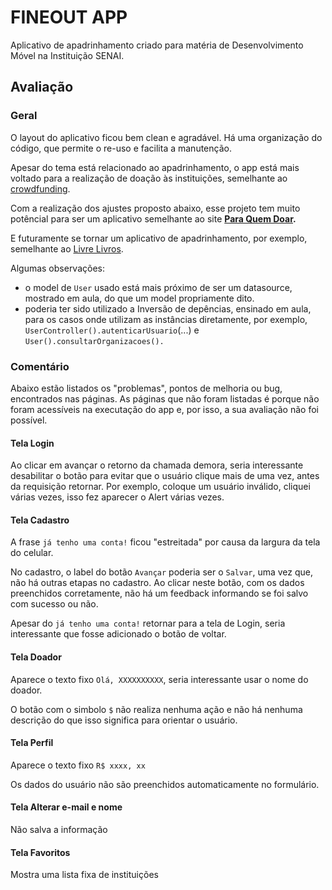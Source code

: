 # FINEOUT APP

Aplicativo de apadrinhamento criado para matéria de Desenvolvimento Móvel na Instituição SENAI.

## Avaliação

### Geral

O layout do aplicativo ficou bem clean e agradável. Há uma organização do código, que permite o re-uso e facilita a manutenção. 

Apesar do tema está relacionado ao apadrinhamento, o app está mais voltado para a realização de doação às instituições, semelhante ao [crowdfunding](https://sebrae.com.br/sites/PortalSebrae/artigos/entenda-o-que-e-crowdfunding,8a733374edc2f410VgnVCM1000004c00210aRCRD).

Com a realização dos ajustes proposto abaixo, esse projeto tem muito potêncial para ser um aplicativo semelhante ao site **[Para Quem Doar](https://www.paraquemdoar.com.br/ "Para Quem Doar").**

E futuramente se tornar um aplicativo de apadrinhamento, por exemplo, semelhante ao [Livre Livros](https://www.livreslivros.com/).

Algumas observações:

- o model de `User` usado está mais próximo de ser um datasource, mostrado em aula, do que um model propriamente dito.
- poderia ter sido utilizado a Inversão de depências, ensinado em aula, para os casos onde utilizam as instâncias diretamente, por exemplo, `UserController().autenticarUsuario`(...) e `User().consultarOrganizacoes().`

### Comentário

Abaixo estão listados os "problemas", pontos de melhoria ou bug, encontrados nas páginas. As páginas que não foram listadas é porque não foram acessíveis na executação do app e, por isso, a sua avaliação não foi possível.

#### Tela Login

Ao clicar em avançar o retorno da chamada demora, seria interessante desabilitar o botão para evitar que o usuário clique mais de uma vez, antes da requisição retornar. Por exemplo, coloque um usuário inválido, cliquei várias vezes, isso fez aparecer o Alert várias vezes.

#### Tela Cadastro

A frase `já tenho uma conta!` ficou "estreitada" por causa da largura da tela do celular.

No cadastro, o label do botão `Avançar` poderia ser o `Salvar`, uma vez que, não há outras etapas no cadastro. Ao clicar neste botão, com os dados preenchidos corretamente, não há um feedback informando se foi salvo com sucesso ou não.

Apesar do `já tenho uma conta!` retornar para a tela de Login, seria interessante que fosse adicionado o botão de voltar.

#### Tela Doador

Aparece o texto fixo `Olá, XXXXXXXXXX`, seria interessante usar o nome do doador.

O botão com o simbolo `$` não realiza nenhuma ação e não há nenhuma descrição do que isso significa para orientar o usuário.

#### Tela Perfil

Aparece o texto fixo `R$ xxxx, xx` 

Os dados do usuário não são preenchidos automaticamente no formulário.

#### Tela Alterar e-mail e nome

Não salva a informação

#### Tela Favoritos

Mostra uma lista fixa de instituições
